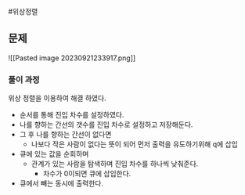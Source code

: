 #위상정렬
## 문제
![[Pasted image 20230921233917.png]]

### 풀이 과정
위상 정렬을 이용하여 해결 하였다.

- 순서를 통해 진입 차수를 설정하였다.
- 나를 향하는 간선의 갯수를 진입 차수로 설정하고 저장해둔다.
- 그 후 나를 향하는 간선이 없다면
	- 나보다 작은 사람이 없다는 뜻이 되어 먼저 출력을 유도하기위해
	  q에 삽입
- 큐에 있는 값을 순회하며 
	- 관계가 있는 사람을 탐색하며 진입 차수를 하나씩 낮춰준다.
		- 차수가 0이되면 큐에 삽입한다.
- 큐에서 빼는 동시에 출력한다.